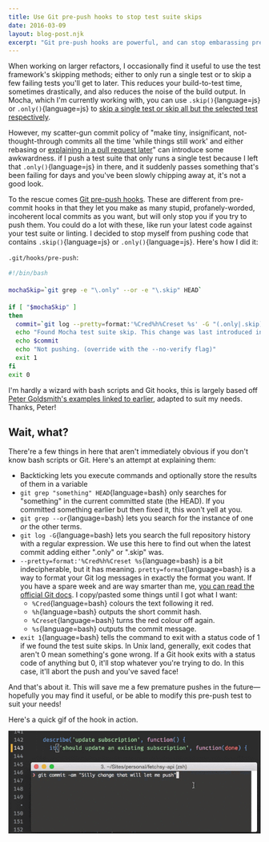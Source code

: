```yaml
---
title: Use Git pre-push hooks to stop test suite skips
date: 2016-03-09
layout: blog-post.njk
excerpt: "Git pre-push hooks are powerful, and can stop embarassing premature pushes of your half-finished stuff. I'll hook you up with some tips and tricks."
---
```


When working on larger refactors, I occasionally find it useful to use the test framework's skipping methods; either to only run a single test or to skip a few failing tests you'll get to later. This reduces your build-to-test time, sometimes drastically, and also reduces the noise of the build output. In Mocha, which I'm currently working with, you can use `.skip()`{language=js} or `.only()`{language=js} to [skip a single test or skip all but the selected test respectively](http://unitjs.com/guide/mocha.html#only-suite-or-test-case).

However, my scatter-gun commit policy of "make tiny, insignificant, not-thought-through commits all the time 'while things still work' and either rebasing or [explaining in a pull request later](https://zachholman.com/posts/git-commit-history/)" can introduce some awkwardness. if I push a test suite that only runs a single test because I left that `.only()`{language=js} in there, and it suddenly passes something that's been failing for days and you've been slowly chipping away at, it's not a good look.

To the rescue comes [Git pre-push hooks](http://blog.ittybittyapps.com/blog/2013/09/03/git-pre-push/). These are different from pre-commit hooks in that they let you make as many stupid, profanely-worded, incoherent local commits as you want, but will only stop you if you try to push them. You could do a lot with these, like run your latest code against your test suite or linting. I decided to stop myself from pushing code that contains `.skip()`{language=js} or `.only()`{language=js}. Here's how I did it:

`.git/hooks/pre-push`:

```bash
#!/bin/bash

mochaSkip=`git grep -e "\.only" --or -e "\.skip" HEAD`

if [ "$mochaSkip" ]
then
  commit=`git log --pretty=format:'%Cred%h%Creset %s' -G "(.only|.skip)" | head -n1`
  echo "Found Mocha test suite skip. This change was last introduced in:"
  echo $commit
  echo "Not pushing. (override with the --no-verify flag)"
  exit 1
fi
exit 0
```

I'm hardly a wizard with bash scripts and Git hooks, this is largely based off [Peter Goldsmith's examples linked to earlier](http://blog.ittybittyapps.com/blog/2013/09/03/git-pre-push/), adapted to suit my needs. Thanks, Peter!

## Wait, what?

There're a few things in here that aren't immediately obvious if you don't know bash scripts or Git. Here's an attempt at explaining them:

- Backticking lets you execute commands and optionally store the results of them in a variable
- `git grep "something" HEAD`{language=bash} only searches for "something" in the current committed state (the HEAD). If you committed something earlier but then fixed it, this won't yell at you.
- `git grep --or`{language=bash} lets you search for the instance of one _or_ the other terms.
- `git log -G`{language=bash} lets you search the full repository history with a regular expression. We use this here to find out when the latest commit adding either ".only" or ".skip" was.
- `--pretty=format:'%Cred%h%Creset %s`{language=bash} is a bit indecipherable, but it has meaning. `pretty=format`{language=bash} is a way to format your Git log messages in exactly the format you want. If you have a spare week and are way smarter than me, [you can read the official Git docs](https://git-scm.com/docs/pretty-formats). I copy/pasted some things until I got what I want:
  - `%Cred`{language=bash} colours the text following it red.
  - `%h`{language=bash} outputs the short commit hash.
  - `%Creset`{language=bash} turns the red colour off again.
  - `%s`{language=bash} outputs the commit message.
- `exit 1`{language=bash} tells the command to exit with a status code of 1 if we found the test suite skips. In Unix land, generally, exit codes that aren't 0 mean something's gone wrong. If a Git hook exits with a status code of anything but 0, it'll stop whatever you're trying to do. In this case, it'll abort the push and you've saved face!

And that's about it. This will save me a few premature pushes in the future—hopefully you may find it useful, or be able to modify this pre-push test to suit your needs!

Here's a quick gif of the hook in action.

![](/assets/images/content-images/2016-03-09-07_43_28.gif)
